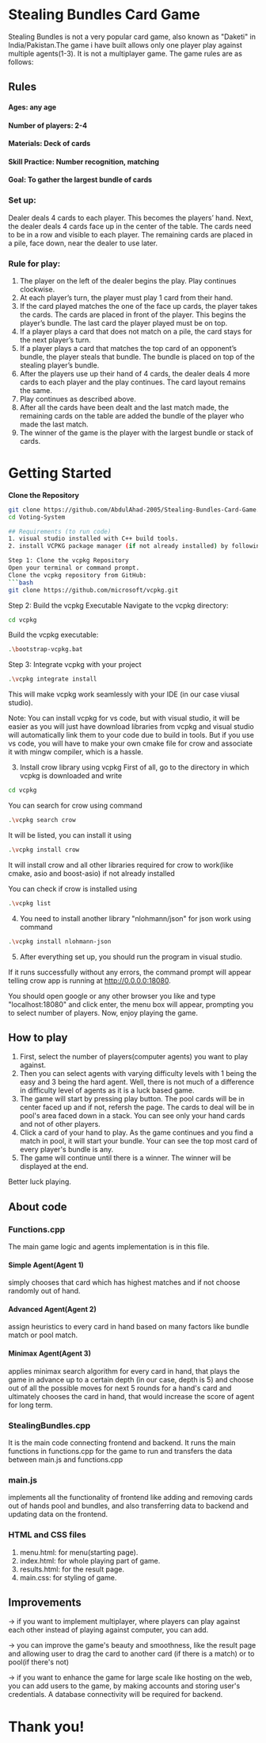 
# Stealing Bundles Card Game

Stealing Bundles is not a very popular card game, also known as "Daketi" in India/Pakistan.The game i have built allows only one player play against multiple agents(1-3). It is not a multiplayer game. The game rules are as follows:

## Rules
#### Ages: any age
#### Number of players: 2-4
#### Materials: Deck of cards
#### Skill Practice: Number recognition, matching

#### Goal: To gather the largest bundle of cards

### Set up:

Dealer deals 4 cards to each player. This becomes the players’ hand.
Next, the dealer deals 4 cards face up in the center of the table.  The cards need to be in a row and visible to each player.
The remaining cards are placed in a pile, face down, near the dealer to use later.
### Rule for play:

1. The player on the left of the dealer begins the play. Play continues clockwise.
2. At each player’s turn, the player must play 1 card from their hand.
3. If the card played matches the one of the face up cards, the player takes the cards. The cards are placed in front of the player. This begins the player’s bundle. The last card the player played must be on top.
4. If a player plays a card that does not match on a pile, the card stays for the next player’s turn.
5. If a player plays a card that matches the top card of an opponent’s bundle, the player steals that bundle.  The bundle is placed on top of the stealing player’s bundle.
6. After the players use up their hand of 4 cards, the dealer deals 4 more cards to each player and the play continues. The card layout remains the same.
7. Play continues as described above.
8. After all the cards have been dealt and the last match made, the remaining cards on the table are added the bundle of the player who made the last match.
9. The winner of the game is the player with the largest bundle or stack of cards.
    
# Getting Started
**Clone the Repository**
   ```sh
   git clone https://github.com/AbdulAhad-2005/Stealing-Bundles-Card-Game.git
   cd Voting-System

## Requirements (to run code)
1. visual studio installed with C++ build tools.
2. install VCPKG package manager (if not already installed) by following these steps

Step 1: Clone the vcpkg Repository
Open your terminal or command prompt.
Clone the vcpkg repository from GitHub:
```bash
git clone https://github.com/microsoft/vcpkg.git
```
Step 2: Build the vcpkg Executable
Navigate to the vcpkg directory:
```bash
cd vcpkg
```
Build the vcpkg executable:
```bash
.\bootstrap-vcpkg.bat
```
Step 3: Integrate vcpkg with your project
```bash
.\vcpkg integrate install
```
This will make vcpkg work seamlessly with your IDE (in our case viusal studio).

Note: You can install vcpkg for vs code, but with visual studio, it will be easier as you will just have download libraries from vcpkg and visual studio will automatically link them to your code due to build in tools.
But if you use vs code, you will have to make your own cmake file for crow and associate it with mingw compiler, which is a hassle.

3. Install crow library using vcpkg
First of all, go to the directory in which vcpkg is downloaded and write
``` bash
cd vcpkg
```
You can search for crow using command
``` bash
.\vcpkg search crow
```
It will be listed, you can install it using
```bash
.\vcpkg install crow
```
It will install crow and all other libraries required for crow to work(like cmake, asio and boost-asio) if not already installed

You can check if crow is installed using 
``` bash
.\vcpkg list
```
4. You need to install another library "nlohmann/json" for json work using command
``` bash
.\vcpkg install nlohmann-json
```
5. After everything set up, you should run the program in visual studio.

If it runs successfully without any errors, the command prompt will appear telling crow app is running at http://0.0.0.0:18080. 

You should open google or any other browser you like and type "localhost:18080" and click enter, the menu box will appear, prompting you to select number of players. Now, enjoy playing the game.
 
## How to play
1. First, select the number of players(computer agents) you want to play against.
2. Then you can select agents with varying difficulty levels with 1 being the easy and 3 being the hard agent. Well, there is not much of a difference in difficulty level of agents as it is a luck based game.
3. The game will start by pressing play button. The pool cards will be in center faced up and if not, refersh the page. The cards to deal will be in pool's area faced down in a stack. You can see only your hand cards and not of other players.
4. Click a card of your hand to play. As the game continues and you find a match in pool, it will start your bundle. Your can see the top most card of every player's bundle is any.
5. The game will continue until there is a winner. The winner will be displayed at the end.

Better luck playing.

## About code
### Functions.cpp
The main game logic and agents implementation is in this file.
#### Simple Agent(Agent 1)
simply chooses that card which has highest matches and if not choose randomly out of hand.
#### Advanced Agent(Agent 2)
assign heuristics to every card in hand based on many factors like bundle match or pool match.
#### Minimax Agent(Agent 3)
applies minimax search algorithm for every card in hand, that plays the game in advance up to a certain depth (in our case, depth is 5) and choose out of all the possible moves for next 5 rounds for a hand's card and ultimately chooses the card in hand, that would increase the score of agent for long term.

### StealingBundles.cpp
It is the main code connecting frontend and backend. It runs the main functions in functions.cpp for the game to run and transfers the data between main.js and functions.cpp

### main.js
implements all the functionality of frontend like adding and removing cards out of hands pool and bundles, and also transferring data to backend and updating data on the frontend.

### HTML and CSS files
1. menu.html: for menu(starting page).
2. index.html: for whole playing part of game.
3. results.html: for the result page.
4. main.css: for styling of game.

## Improvements
-> if you want to implement multiplayer, where players can play against each other instead of playing against computer, you can add.

-> you can improve the game's beauty and smoothness, like the result page and allowing user to drag the card to another card (if there is a match) or to pool(if there's not)

-> if you want to enhance the game for large scale like hosting on the web, you can add users to the game, by making accounts and storing user's credentials. A database connectivity will be required for backend.

# Thank you!
